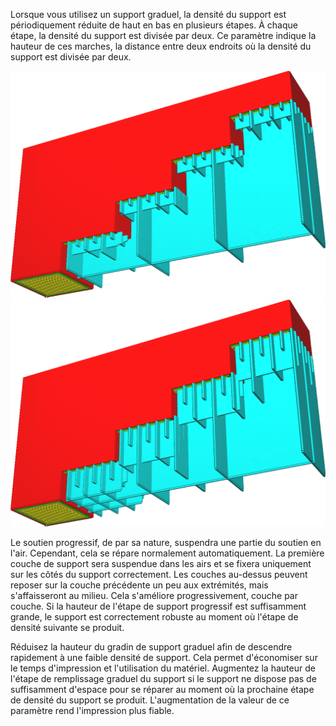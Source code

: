 Lorsque vous utilisez un support graduel, la densité du support est périodiquement réduite de haut en bas en plusieurs étapes. À chaque étape, la densité du support est divisée par deux. Ce paramètre indique la hauteur de ces marches, la distance entre deux endroits où la densité du support est divisée par deux.

![1mm de hauteur](../../../articles/images/gradual_support_infill_step_height_1mm.png)
![3mm de hauteur](../../../articles/images/gradual_support_infill_step_height_3mm.png)

Le soutien progressif, de par sa nature, suspendra une partie du soutien en l'air. Cependant, cela se répare normalement automatiquement. La première couche de support sera suspendue dans les airs et se fixera uniquement sur les côtés du support correctement. Les couches au-dessus peuvent reposer sur la couche précédente un peu aux extrémités, mais s'affaisseront au milieu. Cela s'améliore progressivement, couche par couche. Si la hauteur de l'étape de support progressif est suffisamment grande, le support est correctement robuste au moment où l'étape de densité suivante se produit.

Réduisez la hauteur du gradin de support graduel afin de descendre rapidement à une faible densité de support. Cela permet d'économiser sur le temps d'impression et l'utilisation du matériel. Augmentez la hauteur de l'étape de remplissage graduel du support si le support ne dispose pas de suffisamment d'espace pour se réparer au moment où la prochaine étape de densité du support se produit. L'augmentation de la valeur de ce paramètre rend l'impression plus fiable.
